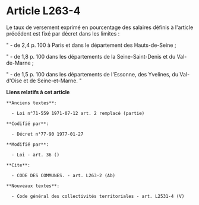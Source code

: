 # Article L263-4

Le taux de versement exprimé en pourcentage des salaires définis à l'article précédent est fixé par décret dans les limites :

" - de 2,4 p. 100 à Paris et dans le département des Hauts-de-Seine ;

" - de 1,8 p. 100 dans les départements de la Seine-Saint-Denis et du Val-de-Marne ;

" - de 1,5 p. 100 dans les départements de l'Essonne, des Yvelines, du Val-d'Oise et de Seine-et-Marne. "

**Liens relatifs à cet article**

	**Anciens textes**:

	  - Loi n°71-559 1971-07-12 art. 2 remplacé (partie)

	**Codifié par**:

	  - Décret n°77-90 1977-01-27

	**Modifié par**:

	  - Loi - art. 36 ()

	**Cite**:

	  - CODE DES COMMUNES. - art. L263-2 (Ab)

	**Nouveaux textes**:

	  - Code général des collectivités territoriales - art. L2531-4 (V)

